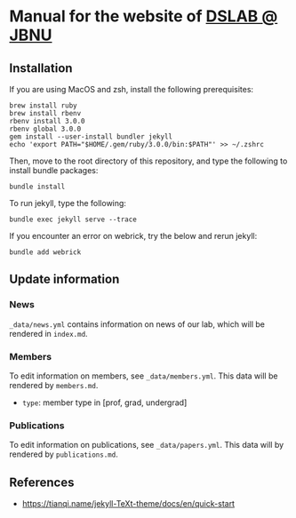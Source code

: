 # Manual for the website of [DSLAB @ JBNU](https://jbnu-dslab.github.io)

## Installation
If you are using MacOS and zsh, install the following prerequisites:
```
brew install ruby
brew install rbenv
rbenv install 3.0.0
rbenv global 3.0.0
gem install --user-install bundler jekyll
echo 'export PATH="$HOME/.gem/ruby/3.0.0/bin:$PATH"' >> ~/.zshrc
```

Then, move to the root directory of this repository, and type the following to install bundle packages:
```
bundle install
```

To run jekyll, type the following:
```
bundle exec jekyll serve --trace
```

If you encounter an error on webrick, try the below and rerun jekyll:
```
bundle add webrick
```

## Update information
### News
`_data/news.yml` contains information on news of our lab, which will be rendered in `index.md`.

### Members
To edit information on members, see `_data/members.yml`. This data will be rendered by `members.md`.
- `type`: member type in [prof, grad, undergrad]

### Publications
To edit information on publications, see `_data/papers.yml`. This data will by rendered by `publications.md`.


## References
* https://tianqi.name/jekyll-TeXt-theme/docs/en/quick-start
